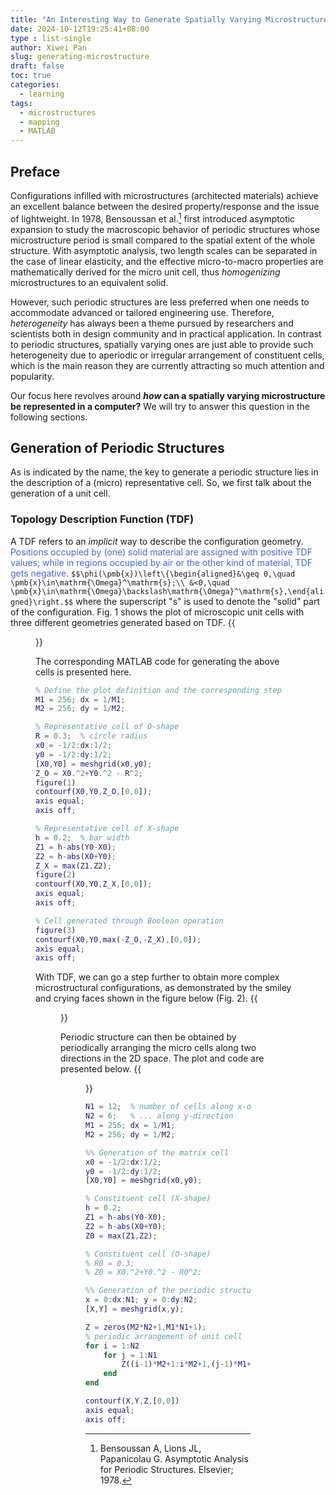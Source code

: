 ```yaml
---
title: "An Interesting Way to Generate Spatially Varying Microstructures"
date: 2024-10-12T19:25:41+08:00
type : list-single
author: Xiwei Pan
slug: generating-microstructure
draft: false
toc: true
categories:
  - learning
tags:
  - microstructures
  - mapping
  - MATLAB
---
```

## Preface
Configurations infilled with microstructures (architected materials) achieve an excellent balance between the desired property/response and the issue of lightweight. In 1978, Bensoussan et al.[^1] first introduced asymptotic expansion to study the macroscopic behavior of periodic structures whose microstructure period is small compared to the spatial extent of the whole structure. With asymptotic analysis, two length scales can be separated in the case of linear elasticity, and the effective micro-to-macro properties are mathematically derived for the micro unit cell, thus *homogenizing* microstructures to an equivalent solid.

However, such periodic structures are less preferred when one needs to accommodate advanced or tailored engineering use. Therefore, *heterogeneity* has always been a theme pursued by researchers and scientists both in design community and in practical application. In contrast to periodic structures, spatially varying ones are just able to provide such heterogeneity due to aperiodic or irregular arrangement of constituent cells, which is the main reason they are currently attracting so much attention and popularity.

Our focus here revolves around ***how* can a spatially varying microstructure be represented in a computer?** We will try to answer this question in the following sections.

## Generation of Periodic Structures
As is indicated by the name, the key to generate a periodic structure lies in the description of a (micro) representative cell. So, we first talk about the generation of a unit cell.
### Topology Description Function (TDF)
A TDF refers to an *implicit* way to describe the configuration geometry. <font color=RoyalBlue>Positions occupied by (one) solid material are assigned with positive TDF values; while in regions occupied by air or the other kind of material, TDF gets negative.</font>
`$$\phi(\pmb{x})\left\{\begin{aligned}&\geq 0,\quad \pmb{x}\in\mathrm{\Omega}^\mathrm{s};\\
&<0,\quad \pmb{x}\in\mathrm{\Omega}\backslash\mathrm{\Omega}^\mathrm{s},\end{aligned}\right.$$`
where the superscript "s" is used to denote the "solid" part of the configuration. Fig. 1 shows the plot of microscopic unit cells with three different geometries generated based on TDF.
{{<figure src="/figures/blogFigs/codeMicrostructure/Cell_OX.png" caption="Figure 1: Plot of three different microscopic unit cells. The third cell is obtained by performing an intersection operation on the negation of the first two." width="800">}}

The corresponding MATLAB code for generating the above cells is presented here.
```matlab
% Define the plot definition and the corresponding step
M1 = 256; dx = 1/M1;
M2 = 256; dy = 1/M2;

% Representative cell of O-shape
R = 0.3;  % circle radius
x0 = -1/2:dx:1/2;
y0 = -1/2:dy:1/2;
[X0,Y0] = meshgrid(x0,y0);
Z_O = X0.^2+Y0.^2 - R^2;
figure(1)
contourf(X0,Y0,Z_O,[0,0]);
axis equal;
axis off;

% Representative cell of X-shape
h = 0.2;  % bar width
Z1 = h-abs(Y0-X0);
Z2 = h-abs(X0+Y0);
Z_X = max(Z1,Z2);
figure(2)
contourf(X0,Y0,Z_X,[0,0]);
axis equal;
axis off;

% Cell generated through Boolean operation
figure(3)
contourf(X0,Y0,max(-Z_O,-Z_X),[0,0]);
axis equal;
axis off;
```

With TDF, we can go a step further to obtain more complex microstructural configurations, as demonstrated by the smiley and crying faces shown in the figure below (Fig. 2).
{{<figure src="/figures/blogFigs/codeMicrostructure/Cell_Faces.png" caption="Figure 2: Cells with more complex geometries or topologies." width="500">}}

Periodic structure can then be obtained by periodically arranging the micro cells along two directions in the 2D space. The plot and code are presented below.
{{<figure src="/figures/blogFigs/codeMicrostructure/periodic_cross.png" caption="Figure 3: A periodic structure with the representative unit cell being X-shape." width="500">}}
```matlab
N1 = 12;  % number of cells along x-direction
N2 = 6;   % ... along y-direction
M1 = 256; dx = 1/M1;
M2 = 256; dy = 1/M2;

%% Generation of the matrix cell
x0 = -1/2:dx:1/2;
y0 = -1/2:dy:1/2;
[X0,Y0] = meshgrid(x0,y0);

% Constituent cell (X-shape)
h = 0.2;
Z1 = h-abs(Y0-X0);
Z2 = h-abs(X0+Y0);
Z0 = max(Z1,Z2);

% Constituent cell (O-shape)
% R0 = 0.3;
% Z0 = X0.^2+Y0.^2 - R0^2;

%% Generation of the periodic structure
x = 0:dx:N1; y = 0:dy:N2;
[X,Y] = meshgrid(x,y);

Z = zeros(M2*N2+1,M1*N1+1);
% periodic arrangement of unit cell
for i = 1:N2
    for j = 1:N1
        Z((i-1)*M2+1:i*M2+1,(j-1)*M1+1:j*M1+1) = Z0;
    end
end

contourf(X,Y,Z,[0,0])
axis equal;
axis off;
```

[^1]: Bensoussan A, Lions JL, Papanicolau G. Asymptotic Analysis for Periodic Structures. Elsevier; 1978.
